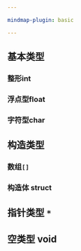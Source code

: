 ```yaml
--- 

mindmap-plugin: basic 

---
```


## 基本类型
### 整形int
### 浮点型float
### 字符型char
## 构造类型
### 数组`[]`
### 构造体 struct
## 指针类型 `*`
## 空类型 void